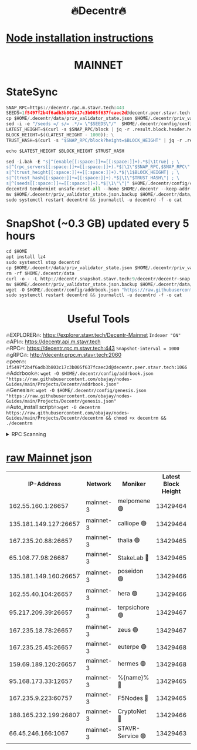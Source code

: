 <h1 align="center"> 🔥Decentr🔥</h1>

[Node installation instructions](https://github.com/obajay/nodes-Guides/tree/main/Projects/Decentr)
=
<h1 align="center"> MAINNET</h1>

# StateSync
```python
SNAP_RPC=https://decentr.rpc.m.stavr.tech:443
SEEDS=1f5497f2b4f6adb3b803c17c3b005f637fcaec2d@decentr.peer.stavr.tech:1066
cp $HOME/.decentr/data/priv_validator_state.json $HOME/.decentr/priv_validator_state.json.backup
sed -i -e "/seeds =/ s/= .*/= \"$SEEDS\"/"  $HOME/.decentr/config/config.toml
LATEST_HEIGHT=$(curl -s $SNAP_RPC/block | jq -r .result.block.header.height); \
BLOCK_HEIGHT=$((LATEST_HEIGHT - 1000)); \
TRUST_HASH=$(curl -s "$SNAP_RPC/block?height=$BLOCK_HEIGHT" | jq -r .result.block_id.hash)

echo $LATEST_HEIGHT $BLOCK_HEIGHT $TRUST_HASH

sed -i.bak -E "s|^(enable[[:space:]]+=[[:space:]]+).*$|\1true| ; \
s|^(rpc_servers[[:space:]]+=[[:space:]]+).*$|\1\"$SNAP_RPC,$SNAP_RPC\"| ; \
s|^(trust_height[[:space:]]+=[[:space:]]+).*$|\1$BLOCK_HEIGHT| ; \
s|^(trust_hash[[:space:]]+=[[:space:]]+).*$|\1\"$TRUST_HASH\"| ; \
s|^(seeds[[:space:]]+=[[:space:]]+).*$|\1\"\"|" $HOME/.decentr/config/config.toml
decentrd tendermint unsafe-reset-all --home $HOME/.decentr --keep-addr-book
mv $HOME/.decentr/priv_validator_state.json.backup $HOME/.decentr/data/priv_validator_state.json
sudo systemctl restart decentrd && journalctl -u decentrd -f -o cat
```
# SnapShot (~0.3 GB) updated every 5 hours
```python
cd $HOME
apt install lz4
sudo systemctl stop decentrd
cp $HOME/.decentr/data/priv_validator_state.json $HOME/.decentr/priv_validator_state.json.backup
rm -rf $HOME/.decentr/data
curl -o - -L http://decentr.snapshot.stavr.tech:9/decentr/decentr-snap.tar.lz4 | lz4 -c -d - | tar -x -C $HOME/.decentr --strip-components 2
mv $HOME/.decentr/priv_validator_state.json.backup $HOME/.decentr/data/priv_validator_state.json
wget -O $HOME/.decentr/config/addrbook.json "https://raw.githubusercontent.com/obajay/nodes-Guides/main/Projects/Decentr/addrbook.json"
sudo systemctl restart decentrd && journalctl -u decentrd -f -o cat
```

 <h1 align="center"> Useful Tools</h1>

🔥EXPLORER🔥:     https://explorer.stavr.tech/Decentr-Mainnet        `Indexer "ON"` \
🔥API🔥:          https://decentr.api.m.stavr.tech \
🔥RPC🔥:          https://decentr.rpc.m.stavr.tech:443              `Snapshot-interval = 1000` \
🔥gRPC🔥:         http://decentr.grpc.m.stavr.tech:2060 \
🔥peer🔥:         `1f5497f2b4f6adb3b803c17c3b005f637fcaec2d@decentr.peer.stavr.tech:1066` \
🔥Addrbook🔥:  `wget -O $HOME/.decentr/config/addrbook.json "https://raw.githubusercontent.com/obajay/nodes-Guides/main/Projects/Decentr/addrbook.json"` \
🔥Genesis🔥:  `wget -O $HOME/.decentr/config/genesis.json "https://raw.githubusercontent.com/obajay/nodes-Guides/main/Projects/Decentr/genesis.json"` \
🔥Auto_install script🔥:`wget -O decentrm https://raw.githubusercontent.com/obajay/nodes-Guides/main/Projects/Decentr/decentrm && chmod +x decentrm && ./decentrm`

<details>
<summary>RPC Scanning</summary>

<h2 align="center"> We scan nodes in real time every 4 hours. And we provide the final result of RPC endpoints.
We cannot influence the operation of these nodes in any way. </h2>


```python
If Voting Power is higher than 0 --> then the Node is a validator of the network and may be subject to attack and be a potential threat to the chain.
```
```python
We marked such validators with a red symbol
```

</details>

[raw Mainnet json](https://rpc-check.decentrm.stavr.tech/decentrm/rpc-decentrm-result.json)
=



<table><tr><th>IP-Address</th><th>Network</th><th>Moniker</th><th>Latest Block Height</th><th>Earliest Block Height</th><th>Catching Up</th><th>Tx Index</th><th>Voting Power</th><th>Scan Time</th></tr><tr><td>162.55.160.1:26657</td><td>mainnet-3</td><td>melpomene 🟢</td><td>13429464</td><td>1688950</td><td>False</td><td>on</td><td>0</td><td>2024-03-21T23:36:02.767423402UTC</td></tr><tr><td>135.181.149.127:26657</td><td>mainnet-3</td><td>calliope 🟢</td><td>13429464</td><td>1688950</td><td>False</td><td>on</td><td>0</td><td>2024-03-21T23:36:07.191783363UTC</td></tr><tr><td>167.235.20.88:26657</td><td>mainnet-3</td><td>thalia 🟢</td><td>13429465</td><td>1688950</td><td>False</td><td>on</td><td>0</td><td>2024-03-21T23:36:10.471813276UTC</td></tr><tr><td>65.108.77.98:26687</td><td>mainnet-3</td><td>StakeLab 🔴</td><td>13429465</td><td>1688950</td><td>False</td><td>on</td><td>5449853</td><td>2024-03-21T23:36:10.790471180UTC</td></tr><tr><td>135.181.149.160:26657</td><td>mainnet-3</td><td>poseidon 🟢</td><td>13429466</td><td>1688950</td><td>False</td><td>on</td><td>0</td><td>2024-03-21T23:36:15.195288751UTC</td></tr><tr><td>162.55.40.104:26657</td><td>mainnet-3</td><td>hera 🟢</td><td>13429466</td><td>1688950</td><td>False</td><td>on</td><td>0</td><td>2024-03-21T23:36:15.680271273UTC</td></tr><tr><td>95.217.209.39:26657</td><td>mainnet-3</td><td>terpsichore 🟢</td><td>13429467</td><td>1688950</td><td>False</td><td>on</td><td>0</td><td>2024-03-21T23:36:20.054501257UTC</td></tr><tr><td>167.235.18.78:26657</td><td>mainnet-3</td><td>zeus 🟢</td><td>13429467</td><td>1688950</td><td>False</td><td>on</td><td>0</td><td>2024-03-21T23:36:24.348139407UTC</td></tr><tr><td>167.235.25.45:26657</td><td>mainnet-3</td><td>euterpe 🟢</td><td>13429468</td><td>1688950</td><td>False</td><td>on</td><td>0</td><td>2024-03-21T23:36:26.614794162UTC</td></tr><tr><td>159.69.189.120:26657</td><td>mainnet-3</td><td>hermes 🟢</td><td>13429468</td><td>1688950</td><td>False</td><td>on</td><td>0</td><td>2024-03-21T23:36:28.871467594UTC</td></tr><tr><td>95.168.173.33:12657</td><td>mainnet-3</td><td>%{name}% 🔴</td><td>13429465</td><td>8964001</td><td>False</td><td>on</td><td>4280694</td><td>2024-03-21T23:36:07.964253251UTC</td></tr><tr><td>167.235.9.223:60757</td><td>mainnet-3</td><td>F5Nodes 🔴</td><td>13429465</td><td>12380001</td><td>False</td><td>off</td><td>562</td><td>2024-03-21T23:36:08.206131049UTC</td></tr><tr><td>188.165.232.199:26807</td><td>mainnet-3</td><td>CryptoNet 🔴</td><td>13429466</td><td>13242001</td><td>False</td><td>off</td><td>916378</td><td>2024-03-21T23:36:15.457243025UTC</td></tr><tr><td>66.45.246.166:1067</td><td>mainnet-3</td><td>STAVR-Service 🟢</td><td>13429463</td><td>13426001</td><td>False</td><td>on</td><td>0</td><td>2024-03-21T23:36:07.728744502UTC</td></tr></table>
